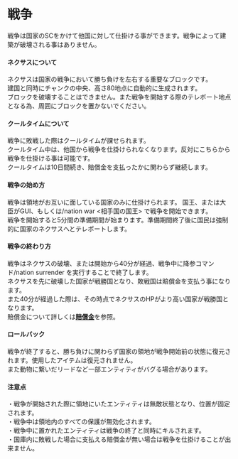 # 戦争
戦争は国家のSCをかけて他国に対して仕掛ける事ができます。戦争によって建築が破壊される事はありません。  

#### ネクサスについて
ネクサスは国家の戦争において勝ち負けを左右する重要なブロックです。  
建国と同時にチャンクの中央、高さ80地点に自動的に生成されます。  
ブロックを破壊することはできません。また戦争を開始する際のテレポート地点となる為、周囲にブロックを置かないでください。

#### クールタイムについて
戦争に敗戦した際はクールタイムが課せられます。  
クールタイム中は、他国から戦争を仕掛けられなくなります。反対にこちらから戦争を仕掛ける事は可能です。  
クールタイムは10日間続き、賠償金を支払ったかに関わらず継続します。  

#### 戦争の始め方
戦争は領地がお互いに面している国家のみに仕掛けられます。
国王、または大臣がGUI、もしくは/nation war <相手国の国王> で戦争を開始できます。  
戦争を開始すると5分間の準備期間が始まります。準備期間終了後に国民は強制的に国家のネクサスへとテレポートします。  

#### 戦争の終わり方
戦争はネクサスの破壊、または開始から40分が経過、戦争中に降参コマンド/nation surrender を実行することで終了します。  
ネクサスを先に破壊した国家が戦勝国となり、敗戦国は賠償金を支払う事になります。  
また40分が経過した際は、その時点でネクサスのHPがより高い国家が戦勝国となります。  
賠償金について詳しくは[**賠償金**](/guide/compensation)を参照。

#### ロールバック
戦争が終了すると、勝ち負けに関わらず国家の領地が戦争開始前の状態に復元されます。使用したアイテムは復元されません。  
また動物に繋いだリードなど一部エンティティがバグる場合があります。  

#### 注意点
・戦争が開始された際に領地にいたエンティティは無敵状態となり、位置が固定されます。  
・戦争中は領地内のすべての保護が無効化されます。  
・戦争中に置かれたエンティティは戦争の終了と同時にキルされます。  
・国庫内に敗戦した場合に支払える賠償金が無い場合は戦争を仕掛けることが出来ません。  
